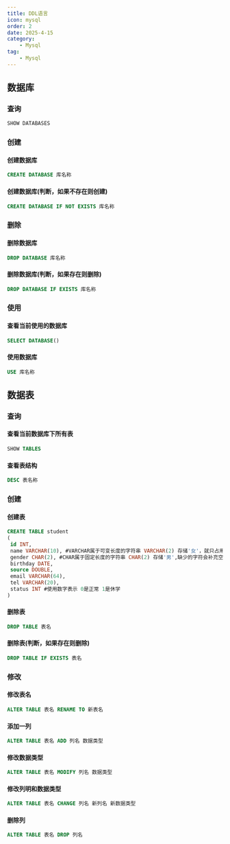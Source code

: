 ```yaml
---
title: DDL语言
icon: mysql
order: 2
date: 2025-4-15
category:
    - Mysql
tag:
    - Mysql
---
```


## 数据库

### 查询

```sql
SHOW DATABASES
```

### 创建

#### 创建数据库

```sql
CREATE DATABASE 库名称
```

#### 创建数据库(判断，如果不存在则创建)

```sql
CREATE DATABASE IF NOT EXISTS 库名称
```

### 删除

#### 删除数据库

```sql
DROP DATABASE 库名称
```

#### 删除数据库(判断，如果存在则删除)

```sql
DROP DATABASE IF EXISTS 库名称
```

### 使用

#### 查看当前使用的数据库

```sql
SELECT DATABASE()
```

#### 使用数据库

```sql
USE 库名称
```

## 数据表

### 查询

#### 查看当前数据库下所有表

```sql
SHOW TABLES
```

#### 查看表结构

```sql
DESC 表名称
```

### 创建

#### 创建表

```sql
CREATE TABLE student
(
 id INT,
 name VARCHAR(10), #VARCHAR属于可变长度的字符串 VARCHAR(2) 存储'女'，就只占用1个(最多不能超过2个)
 gender CHAR(2), #CHAR属于固定长度的字符串 CHAR(2) 存储'男',缺少的字符会补充空格(占用2个)
 birthday DATE,
 source DOUBLE,
 email VARCHAR(64),
 tel VARCHAR(20),
 status INT #使用数字表示 0是正常 1是休学
)
```

#### 删除表

```sql
DROP TABLE 表名
```

#### 删除表(判断，如果存在则删除)

```sql
DROP TABLE IF EXISTS 表名
```

### 修改

#### 修改表名

```sql
ALTER TABLE 表名 RENAME TO 新表名
```

#### 添加一列

```sql
ALTER TABLE 表名 ADD 列名 数据类型
```

#### 修改数据类型

```sql
ALTER TABLE 表名 MODIFY 列名 数据类型
```

#### 修改列明和数据类型

```sql
ALTER TABLE 表名 CHANGE 列名 新列名 新数据类型
```

#### 删除列

```sql
ALTER TABLE 表名 DROP 列名
```

